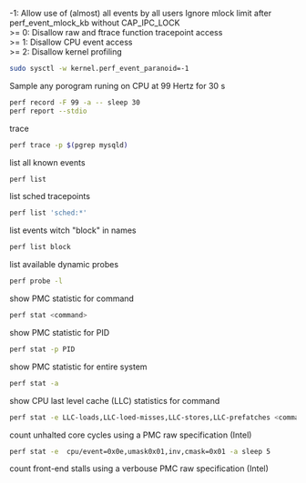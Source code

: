 -1: Allow use of (almost) all events by all users
      Ignore mlock limit after perf_event_mlock_kb without CAP_IPC_LOCK  
\>= 0: Disallow raw and ftrace function tracepoint access  
\>= 1: Disallow CPU event access  
\>= 2: Disallow kernel profiling

``` bash
sudo sysctl -w kernel.perf_event_paranoid=-1
```

Sample any porogram runing on CPU at 99 Hertz for 30 s

``` bash
perf record -F 99 -a -- sleep 30 
perf report --stdio
```

trace
``` bash
perf trace -p $(pgrep mysqld)
```

list all known events
``` bash
perf list
```

list sched tracepoints
``` bash
perf list 'sched:*'
```

list events witch "block" in names
``` bash
perf list block
```

list available dynamic probes
``` bash
perf probe -l
```

show PMC statistic for command
``` bash
perf stat <command>
```

show PMC statistic for PID
``` bash
perf stat -p PID
```

show PMC statistic for entire system
``` bash
perf stat -a
```

show CPU last level cache (LLC) statistics for command
``` bash
perf stat -e LLC-loads,LLC-loed-misses,LLC-stores,LLC-prefatches <command>
```

count unhalted core cycles using a PMC raw specification (Intel)
``` bash
perf stat -e  cpu/event=0x0e,umask0x01,inv,cmask=0x01 -a sleep 5
```

count front-end stalls using a verbouse PMC raw specification (Intel)